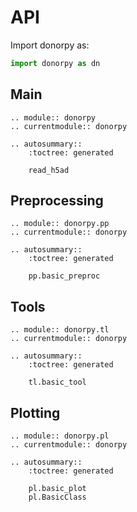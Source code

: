 # API

Import donorpy as:

```python
import donorpy as dn
```

## Main

```{eval-rst}
.. module:: donorpy
.. currentmodule:: donorpy

.. autosummary::
    :toctree: generated

    read_h5ad
```

## Preprocessing

```{eval-rst}
.. module:: donorpy.pp
.. currentmodule:: donorpy

.. autosummary::
    :toctree: generated

    pp.basic_preproc
```

## Tools

```{eval-rst}
.. module:: donorpy.tl
.. currentmodule:: donorpy

.. autosummary::
    :toctree: generated

    tl.basic_tool
```

## Plotting

```{eval-rst}
.. module:: donorpy.pl
.. currentmodule:: donorpy

.. autosummary::
    :toctree: generated

    pl.basic_plot
    pl.BasicClass
```
